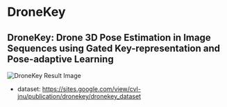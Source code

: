 # DroneKey
## DroneKey: Drone 3D Pose Estimation in Image Sequences using Gated Key-representation and Pose-adaptive Learning

![DroneKey Result Image](./assets/overview_.gif)

* dataset: https://sites.google.com/view/cvl-jnu/publication/dronekey/dronekey_dataset
